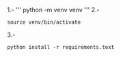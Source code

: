 1.- 
'''
python -m venv venv
'''
2.-
```
source venv/bin/activate
```
3.-
```
python install -r requirements.text
```

